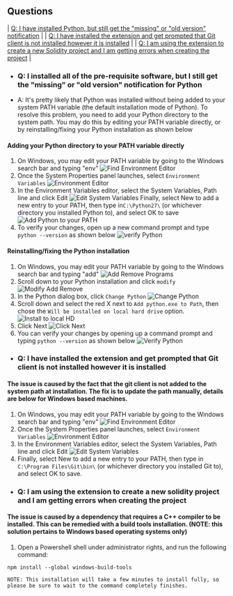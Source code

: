 ## Questions

| [Q: I have installed Python, but still get the "missing" or "old version" notification](#Q:-i-installed-all-of-the-pre-requisite-software-but-I-still-get-the-missing-or-old-version-notification-for-python)                                                                |
| [Q: I have installed the extension and get prompted that Git client is not installed however it is installed](#Q-i-have-installed-the-extension-and-get-prompted-that-Git-client-is-not-installed-however-it-is-installed)                                                   |
| [Q: I am using the extension to create a new Solidity project and I am getting errors when creating the project](#Q-i-am-using-the-extension-to-create-a-new-solidity-project-and-i-am-getting-errors-when-creating-the-project)                                             |

- ### Q: I installed all of the pre-requisite software, but I still get the "missing" or "old version" notification for Python

- A: It's pretty likely that Python was installed without being added to your system PATH variable (the default installation mode of Python). To resolve this problem, you need to add your Python directory to the system path. You may do this by editing your PATH variable directly, or by reinstalling/fixing your Python installation as shown below

#### Adding your Python directory to your PATH variable directly

1. On Windows, you may edit your PATH variable by going to the Windows search bar and typing "env"
   ![Find Environment Editor](../images/findEnvEditor.png)
2. Once the System Properties panel launches, select `Environment Variables`
   ![Environment Editor](../images/envEditor.png)
3. In the Environment Variables editor, select the System Variables, Path line and click Edit
   ![Edit System Variables](../images/openSystemVariables.png)
   Finally, select New to add a new entry to your PATH, then type in`C:\Python27\` (or whichever directory you installed Python to), and select OK to save
   ![Add Python to your PATH](../images/addPythonPath.png)
4. To verify your changes, open up a new command prompt and type `python --version` as shown below
   ![verify Python](../images/verifyPython.png)

#### Reinstalling/fixing the Python installation

1. On Windows, you may edit your PATH variable by going to the Windows search bar and typing "add"
   ![Add Remove Programs](../images/addRemovePrograms.png)
2. Scroll down to your Python installation and click `modify`
   ![Modify Add Remove](../images/pythonAddRemove.png)
3. In the Python dialog box, click `Change Python`
   ![Change Python](../images/changePython.png)
4. Scroll down and select the red X next to `Add python.exe to Path`, then chose the `Will be installed on local hard drive` option.
   ![Install to local HD](../images/enablePythonOnHD.png)
5. Click Next
   ![Click Next](../images/pythonClickNext.png)
6. You can verify your changes by opening up a command prompt and typing `python --version` as shown below
   ![Verify Python](../images/verifyPython.png)

- ### Q: I have installed the extension and get prompted that Git client is not installed however it is installed
  
#### The issue is caused by the fact that the git client is not added to the system path at installation. The fix is to update the path manually, details are below for Windows based machines.

1. On Windows, you may edit your PATH variable by going to the Windows search bar and typing "env"
   ![Find Environment Editor](../images/findEnvEditor.png)
2. Once the System Properties panel launches, select `Environment Variables`
   ![Environment Editor](../images/envEditor.png)
3. In the Environment Variables editor, select the System Variables, Path line and click Edit
   ![Edit System Variables](../images/openSystemVariables.png)
4. Finally, select New to add a new entry to your PATH, then type in `C:\Program Files\Git\bin\` (or whichever directory you installed Git to), and select OK to save.

- ### Q: I am using the extension to create a new solidity project and I am getting errors when creating the project

#### The issue is caused by a dependency that requires a C++ compiler to be installed. This can be remedied with a build tools installation. (NOTE: this solution pertains to Windows based operating systems only)

1. Open a Powershell shell under administrator rights, and run the following command:

```shell
npm install --global windows-build-tools
```

`NOTE: This installation will take a few minutes to install fully, so please be sure to wait to the command completely finishes.`
